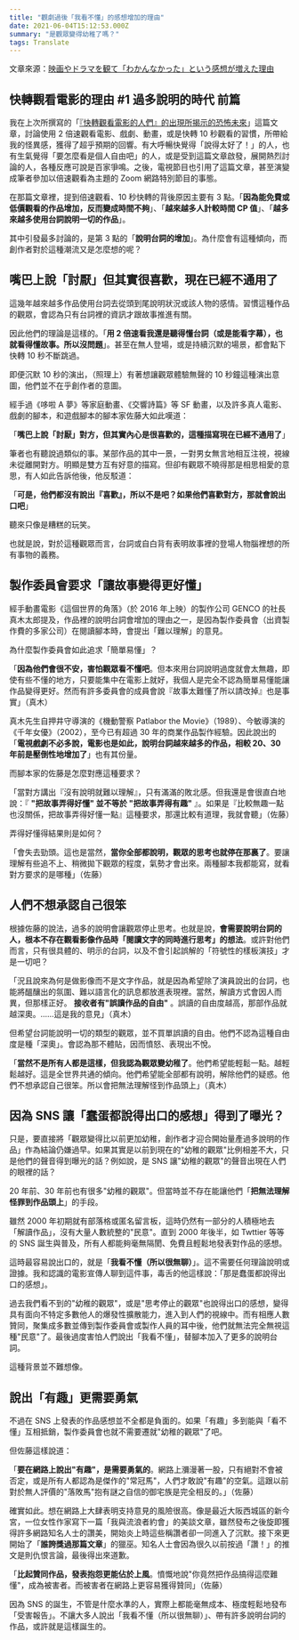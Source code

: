```yaml
---
title: "觀劇過後「我看不懂」的感想增加的理由"
date: 2021-06-04T15:12:53.000Z
summary: "是觀眾變得幼稚了嗎？"
tags: Translate
---
```


文章來源：[映画やドラマを観て「わかんなかった」という感想が増えた理由](https://gendai.ismedia.jp/articles/-/83647)

## 快轉觀看電影的理由 #1 過多說明的時代 前篇

我在上次所撰寫的「[『快轉觀看電影的人們』的出現所揭示的恐怖未來](https://gendai.ismedia.jp/articles/-/81647)」這篇文章，討論使用 2 倍速觀看電影、戲劇、動畫，或是快轉 10 秒觀看的習慣，所帶給我的怪異感，獲得了超乎預期的回響。有大呼暢快覺得「說得太好了！」的人，也有生氣覺得「要怎麼看是個人自由吧」的人，或是受到這篇文章啟發，展開熱烈討論的人，各種反應可說是百家爭鳴。之後，電視節目也引用了這篇文章，甚至演變成筆者參加以倍速觀看為主題的 Zoom 網路特別節目的事態。

在那篇文章裡，提到倍速觀看、10 秒快轉的背後原因主要有 3 點。「**因為能免費或低價觀看的作品增加，反而變成時間不夠**」、「**越來越多人計較時間 CP 值**」、「**越多來越多使用台詞說明一切的作品**」。

其中引發最多討論的，是第 3 點的「**說明台詞的增加**」。為什麼會有這種傾向，而創作者對於這種潮流又是怎麼想的呢？

## 嘴巴上說「討厭」但其實很喜歡，現在已經不通用了

這幾年越來越多作品使用台詞去從頭到尾說明狀況或該人物的感情。習慣這種作品的觀眾，會認為只有台詞裡的資訊才跟故事推進有關。

因此他們的理論是這樣的。「**用 2 倍速看我還是聽得懂台詞（或是能看字幕），也就看得懂故事。所以沒問題**」。甚至在無人登場，或是持續沉默的場景，都會點下快轉 10 秒不斷跳過。

即便沉默 10 秒的演出，（照理上）有著想讓觀眾體驗無聲的 10 秒鐘這種演出意圖，他們並不在乎創作者的意圖。

經手過《哆啦 A 夢》等家庭動畫、《交響詩篇》等 SF 動畫，以及許多真人電影、戲劇的腳本，和遊戲腳本的腳本家佐藤大如此嘆道：

「**嘴巴上說「討厭」對方，但其實內心是很喜歡的，這種描寫現在已經不通用了**」

筆者也有聽說過類似的事。某部作品的其中一景，一對男女無言地相互注視，視線未從離開對方。明顯是雙方互有好意的描寫。但卻有觀眾不曉得那是相思相愛的意思，有人如此告訴他後，他反駁道：

「**可是，他們都沒有說出『喜歡』，所以不是吧？如果他們喜歡對方，那就會說出口吧**」

聽來只像是糟糕的玩笑。

也就是說，對於這種觀眾而言，台詞或自白背有表明故事裡的登場人物腦裡想的所有事物的義務。

## 製作委員會要求「讓故事變得更好懂」

經手動畫電影《這個世界的角落》（於 2016 年上映）的製作公司 GENCO 的社長真木太郎提及，作品裡的說明台詞會增加的理由之一，是因為製作委員會（出資製作費的多家公司）在閱讀腳本時，會提出「難以理解」的意見。

為什麼製作委員會如此追求「簡單易懂」？

「**因為他們會很不安，害怕觀眾看不懂吧**。但本來用台詞說明過度就會太無趣，即使有些不懂的地方，只要能集中在電影上就好，我個人是完全不認為簡單易懂能讓作品變得更好。然而有許多委員會的成員會說『故事太難懂了所以請改掉』也是事實」（真木）

真木先生自押井守導演的《機動警察 Patlabor the Movie》（1989）、今敏導演的《千年女優》（2002），至今已有超過 30 年的商業作品製作經驗。因此說出的「**電視戲劇不必多說，電影也是如此，說明台詞越來越多的作品，相較 20、30 年前是壓倒性地增加了**」也有其份量。

而腳本家的佐藤是怎麼對應這種要求？

「當對方講出『沒有說明就難以理解』，只有滿滿的敗北感。但我還是會很直白地說：『 **"把故事弄得好懂" 並不等於 "把故事弄得有趣"** 』。如果是『比較無趣一點也沒關係，把故事弄得好懂一點』這種要求，那還比較有道理，我就會聽」（佐藤）

弄得好懂得結果則是如何？

「會失去勁頭。這也是當然，**當你全部都說明，觀眾的思考也就停在那裏了**。要讓理解有些追不上、稍微拋下觀眾的程度，氣勢才會出來。兩種腳本我都能寫，就看對方要求的是哪種」（佐藤）

## 人們不想承認自己很笨

根據佐藤的說法，過多的說明會讓觀眾停止思考。也就是說，**會需要說明台詞的人，根本不存在觀看影像作品時「閱讀文字的同時進行思考」的想法**。或許對他們而言，只有很具體的、明示的台詞，以及不會引起誤解的「符號性的樣板演技」才是一切吧？

「況且說來為何是做影像而不是文字作品，就是因為希望除了演員說出的台詞，也能將醞釀出的氛圍、難以語言化的訊息都放進表現裡。當然，解讀方式會因人而異，但那樣正好。 **接收者有"誤讀作品的自由"** 。誤讀的自由度越高，那部作品就越深奧。……這是我的意見」（真木）

但希望台詞能說明一切的類型的觀眾，並不買單誤讀的自由。他們不認為這種自由度是種「深奧」。會認為那不體貼，因而憤怒、表現出不悅。

「**當然不是所有人都是這樣，但我認為觀眾變幼稚了**。他們希望能輕鬆一點。越輕鬆越好。這是全世界共通的傾向。他們希望能全部都有說明，解除他們的疑惑。他們不想承認自己很笨。所以會把無法理解怪到作品頭上」（真木）

## 因為 SNS 讓「蠢蛋都說得出口的感想」得到了曝光？

只是，要直接將「觀眾變得比以前更加幼稚，創作者才迎合開始量產過多說明的作品」作為結論仍嫌過早。如果其實是以前到現在的"幼稚的觀眾"比例相差不大，只是他們的聲音得到曝光的話？例如說，是 SNS 讓"幼稚的觀眾"的聲音出現在人們的眼裡的話？

20 年前、30 年前也有很多"幼稚的觀眾"。但當時並不存在能讓他們「**把無法理解怪罪到作品頭上**」的手段。

雖然 2000 年初期就有部落格或匿名留言板，這時仍然有一部分的人積極地去「解讀作品」，沒有大量人數統整的"民意"。直到 2000 年後半，如 Twttier 等等的 SNS 誕生與普及，所有人都能夠毫無隔閡、免費且輕鬆地發表對作品的感想。

這時最容易說出口的，就是「**我看不懂（所以很無聊）**」。這不需要任何理論說明或證據。我和認識的電影宣傳人聊到這件事，毒舌的他這樣說：「那是蠢蛋都說得出口的感想」。

過去我們看不到的"幼稚的觀眾"，或是"思考停止的觀眾"也說得出口的感想，變得具有面向不特定多數他人的爆發性擴散能力，進入到人們的視線中。而有相應人數贊同，聚集成多數並傳到製作委員會或製作人員的耳中後，他們就無法完全無視這種"民意"了。最後過度害怕人們說出「我看不懂」，替腳本加入了更多的說明台詞。

這種背景並不難想像。

## 說出「有趣」更需要勇氣

不過在 SNS 上發表的作品感想並不全都是負面的。如果「有趣」多到能與「看不懂」互相抵銷，製作委員會也就不需要遷就"幼稚的觀眾"了吧。

但佐藤這樣說道：

「**要在網路上說出"有趣"，是需要勇氣的**。網路上瀰漫著一股，只有絕對不會被否定，或是所有人都認為是傑作的"常冠馬"，人們才敢說"有趣"的空氣。這跟以前對於無人評價的"落敗馬"抱有謎之自信的御宅族是完全相反的。」（佐藤）

確實如此。想在網路上大肆表明支持意見的風險很高。像是最近大阪西城區的新今宮，一位女性作家寫下一篇「我與流浪者約會」的美談文章，雖然發布之後旋即獲得許多網路知名人士的讚美，開始炎上時這些稱讚者卻一同進入了沉默。接下來更開始了「**誰誇獎過那篇文章**」的獵巫。知名人士會因為很久以前按過「讚！」的推文是則仇恨言論，最後得出來道歉。

「**比起贊同作品，發表抱怨更能佔於上風**。憤慨地說"你竟然把作品搞得這麼難懂"，成為被害者。而被害者在網路上更容易獲得贊同」（佐藤）

因為 SNS 的誕生，不管是什麼水準的人，實際上都能毫無成本、極度輕鬆地發布「受害報告」。不讓大多人說出「我看不懂（所以很無聊）」、帶有許多說明台詞的作品，或許就是這樣誕生的。

